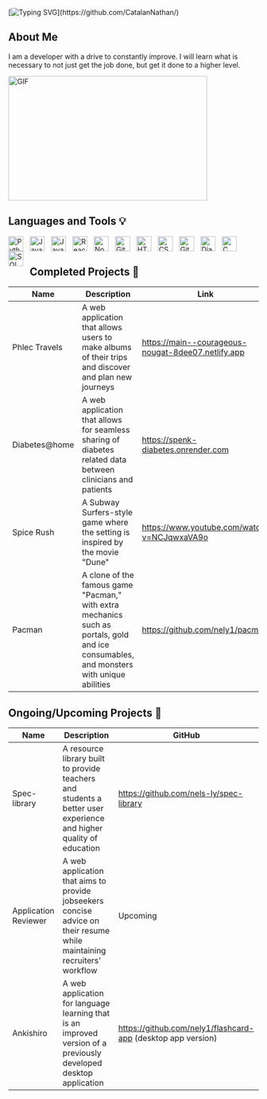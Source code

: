 [![Typing SVG](https://readme-typing-svg.herokuapp.com?font=Fira+Code&size=30&duration=3000&pause=1000&color=5fc0ec&width=435&lines=Hi+I'm++Nelson+👋;)](https://github.com/CatalanNathan/)

## About Me
<p >I am a developer with a drive to constantly improve. I will learn what is necessary to not just get the job done, but get it done to a higher level. </p>

<div >
  <img margin-top="15px" width="400" height="250px" alt="GIF"   src="https://cdn.dribbble.com/users/1292677/screenshots/6139167/avento.gif" />
</div>

## Languages and Tools 💡
<img align="left" alt="Python" width="30px" style="padding-right:10px;" src="https://cdn.jsdelivr.net/gh/devicons/devicon/icons/python/python-plain.svg" />
<img align="left" alt="Java" width="30px" style="padding-right:10px;" src="https://cdn.jsdelivr.net/gh/devicons/devicon/icons/java/java-original.svg"/>
<img align="left" alt="JavaScript" width="30px" style="padding-right:10px;" src="https://cdn.jsdelivr.net/gh/devicons/devicon/icons/javascript/javascript-plain.svg" />
<img align="left" alt="React" width="30px" style="padding-right:10px;" src="https://cdn.jsdelivr.net/gh/devicons/devicon/icons/react/react-original.svg" />
<img align="left" alt="NodeJS" width="30px" style="padding-right:10px;" src="https://cdn.jsdelivr.net/gh/devicons/devicon/icons/nodejs/nodejs-original.svg" />
<img aling="left" alt="C" width="30px" style="padding-right:10px;" src="https://cdn.jsdelivr.net/gh/devicons/devicon/icons/c/c-original.svg" />
<img align="left" alt="Git" width="30px" style="padding-right:10px;" src="https://cdn.jsdelivr.net/gh/devicons/devicon/icons/git/git-original.svg" />
<img align="left" alt="HTML" width="30px" style="padding-right:10px;" src="https://cdn.jsdelivr.net/gh/devicons/devicon/icons/html5/html5-plain.svg" />
<img align="left" alt="CSS" width="30px" style="padding-right:10px;" src="https://cdn.jsdelivr.net/gh/devicons/devicon/icons/css3/css3-plain.svg" />
<img align="left" alt="GitHub" width="30px" style="padding-right:10px;" src="https://cdn.jsdelivr.net/gh/devicons/devicon/icons/github/github-original.svg" />
<img align="left" alt="Django" width="30px" style="padding-right:10px;" src="https://cdn.jsdelivr.net/gh/devicons/devicon/icons/django/django-plain.svg" />
<img align="left" alt="SQL" width="30px" style="padding-right:10px;" src="https://cdn.jsdelivr.net/gh/devicons/devicon/icons/mysql/mysql-plain-wordmark.svg" />
          
</br>          

## Completed Projects 📖
| Name          | Description                                                                                                                             | Link                                               |
|---------------|-----------------------------------------------------------------------------------------------------------------------------------------|----------------------------------------------------|
| Phlec Travels | A web application that allows users to make albums of their trips and discover and plan new journeys                                    | https://main--courageous-nougat-8dee07.netlify.app |
| Diabetes@home | A web application that allows for seamless sharing of diabetes related data between clinicians and patients                             | https://spenk-diabetes.onrender.com                |
| Spice Rush    | A Subway Surfers-style game where the setting is inspired by the movie "Dune"                                                           | https://www.youtube.com/watch?v=NCJqwxaVA9o        |
| Pacman        | A clone of the famous game "Pacman," with extra mechanics such as portals, gold and ice consumables, and monsters with unique abilities | https://github.com/nely1/pacman   |


## Ongoing/Upcoming Projects 🔭
| Name                  | Description                                                                                                              | GitHub                                                       |
|-----------------------|--------------------------------------------------------------------------------------------------------------------------|--------------------------------------------------------------|
| Spec-library          | A resource library built to provide teachers and students a better user experience and higher quality of education       | https://github.com/nels-ly/spec-library                      |
| Application Reviewer  | A web application that aims to provide jobseekers concise advice on their resume while maintaining recruiters' workflow  | Upcoming                                                     |
| Ankishiro             | A web application for language learning that is an improved version of a previously developed desktop application        | https://github.com/nely1/flashcard-app (desktop app version) |
<!--
**nely1/nely1** is a ✨ _special_ ✨ repository because its `README.md` (this file) appears on your GitHub profile.

Here are some ideas to get you started:

- 🔭 I’m currently working on ...
- 🌱 I’m currently learning ...
- 👯 I’m looking to collaborate on ...
- 🤔 I’m looking for help with ...
- 💬 Ask me about ...
- 📫 How to reach me: ...
- 😄 Pronouns: ...
- ⚡ Fun fact: ...
-->
